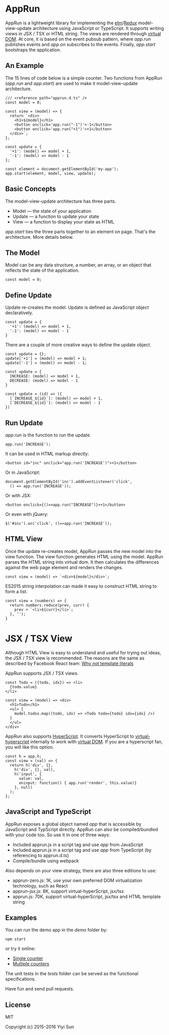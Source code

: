 # AppRun

AppRun is a lightweight library for implementing the [elm](http://elm-lang.org/)/[Redux](http://redux.js.org/)
model-view-update architecture using JavaScript or TypeScript.
It supports writing views in JSX / TSX or HTML string. The views
are rendered through [virtual DOM](https://github.com/Matt-Esch/virtual-dom).
At core, it is based on the event pubsub pattern, where _app.run_ publishes events and _app.on_ subscribes to the events.
Finally, _app.start_ bootstraps the application.

## An Example

The 15 lines of code below is a simple counter. Two functions from AppRun
(_app.run_ and _app.start_) are used to make it model-view-update architecture.
```
/// <reference path="apprun.d.ts" />
const model = 0;

const view = (model) => {
  return `<div>
    <h1>${model}</h1>
    <button onclick='app.run("-1")'>-1</button>
    <button onclick='app.run("+1")'>+1</button>
  </div>`;
};

const update = {
  '+1': (model) => model + 1,
  '-1': (model) => model - 1
};

const element = document.getElementById('my-app');
app.start(element, model, view, update);
```

## Basic Concepts

The model-view-update architecture has three parts.

* Model — the state of your application
* Update — a function to update your state
* View — a function to display your state as HTML

_app.start_ ties the three parts together to an element on page. That's the architecture. More details below.

## The Model

Model can be any data structure, a number, an array, or an object that reflects
the state of the application.
```
const model = 0;
```

## Define Update

Update re-creates the model. Update is defined as JavaScript object declaratively.
```
const update = {
  '+1': (model) => model + 1,
  '-1': (model) => model - 1
}
```
There are a couple of more creative ways to define the update object.

```
const update = {};
update['+1'] = (model) => model + 1;
update['-1'] = (model) => model - 1;
```
```
const update = {
  INCREASE: (model) => model + 1,
  DECREASE: (model) => model - 1
}
```
```
const update = (id) => ({
  [`INCREASE_${id}`]: (model) => model + 1,
  [`DECREASE_${id}`]: (model) => model - 1
})
```
## Run Update

_app.run_ is the function to run the update.
```
app.run('INCREASE');
```
It can be used in HTML markup directly:
```
<button id="inc" onclick="app.run('INCREASE')">+1</button>
```
Or in JavaScript:
```
document.getElementById('inc').addEventListener('click',
  () => app.run('INCREASE'));
```
Or with JSX:
```
<button onclick={()=>app.run("INCREASE")}>+1</button>
```
Or even with jQuery:
```
$('#inc').on('click', ()=>app.run('INCREASE'));
```

## HTML View

Once the update re-creates model, AppRun passes the new model into the view function.
The view function generates HTML using the model. AppRun parses the HTML string into
virtual dom. It then calculates the differences against the web page element and renders the changes.

```
const view = (model) => `<div>${model}</div>`;
```
ES2015 string interpolation can made it easy to construct HTML string to form a list.
```
const view = (numbers) => {
  return numbers.reduce(prev, curr) {
    prev + `<li>${curr}</li>`;
  }, '');
}
```

# JSX / TSX View

Although HTML View is easy to understand and useful for trying out ideas, the JSX / TSX view is
recommended. The reasons are the same as described by Facebook React team:
[Why not template literals](http://facebook.github.io/jsx/#why-not-template-literals)

AppRun supports JSX / TSX views.

```
const Todo = ({todo, idx}) => <li>
  {todo.value}
</li>

const view = (model) => <div>
  <h1>Todo</h1>
  <ul> {
    model.todos.map((todo, idx) => <Todo todo={todo} idx={idx} />)
  }
  </ul>
</div>

```

AppRun also supports [HyperScript](https://github.com/dominictarr/hyperscript).
It converts HyperScript to [virtual-hyperscript](https://github.com/Matt-Esch/virtual-dom/blob/master/virtual-hyperscript/README.md)
internally to work with [virtual DOM](https://github.com/Matt-Esch/virtual-dom).
If you are a hyperscript fan, you will like this option.

```
const h = app.h;
const view = (val) => {
  return h('div', {},
    h('div', {}, val),
    h('input', {
      value: val,
      oninput: function() { app.run('render', this.value)}
    }, null)
  );
};
```

## JavaScript and TypeScript

AppRun exposes a global object named _app_ that is accessible by JavaScript and TypScript directly.
AppRun can also be compiled/bundled with your code too. So use it in one of three ways:

* Included apprun.js in a script tag and use _app_ from JavaScript
* Included apprun.js in a script tag and use _app_ from TypeScript (by referencing to apprun.d.ts)
* Compile/bundle using webpack

Also depends on your view strategy, there are also three editions to use:

* apprun-zero.js: 1K, use your own preferred DOM virtualization technology, such as React
* apprun-jsx.js: 8K, support virtual-hyperScript, jsx/tsx
* apprun.js: 70K, support virtual-hyperScript, jsx/tsx and HTML template string

## Examples

You can run the demo app in the _demo_ folder by:
```
npm start
```
or try it online:

* [Single counter](https://jsfiddle.net/ap1kgyeb/)
* [Multiple counters](https://jsfiddle.net/ap1kgyeb/1/)

The unit tests in the _tests_ folder can be served as the functional specifications.

Have fun and send pull requests.

## License

MIT

Copyright (c) 2015-2016 Yiyi Sun